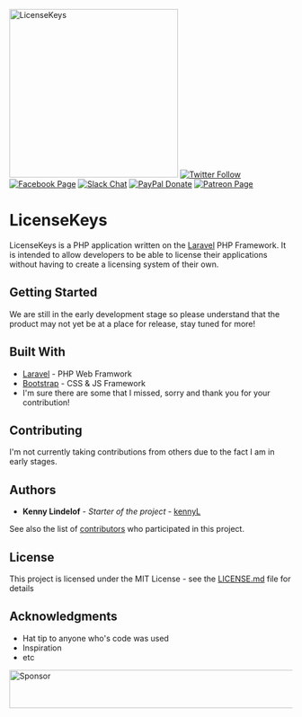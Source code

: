 <img src="https://github.com/kennyLtv/PHP-License-System/blob/master/public/img/logos/logo.png" alt="LicenseKeys" width="300" /></a>
[![Twitter Follow](https://img.shields.io/badge/Twitter-Follow-lightgrey.svg?style=flat-square)](https://twitter.com/kennyLtv)  [![Facebook Page](https://img.shields.io/badge/Facebook-Like-lightgrey.svg?style=flat-square)](https://www.facebook.com/kennyLtv/)  [![Slack Chat](https://img.shields.io/badge/%23%20Slack-Chat-brightgreen.svg?style=flat-square)](https://kennyl.design/slack)  [![PayPal Donate](https://img.shields.io/badge/PayPal-Donate-blue.svg?style=flat-square)](https://paypal.me/kennyLtv) [![Patreon Page](https://img.shields.io/badge/Patreon-Support-orange.svg)](https://www.patreon.com/kennyL)
# LicenseKeys

LicenseKeys is a PHP application written on the [Laravel](http://laravel.com/) PHP Framework. It is intended to allow developers to be able to license their applications without having to create a licensing system of their own.

## Getting Started
We are still in the early development stage so please understand that the product may not yet be at a place for release, stay tuned for more!

## Built With

* [Laravel](http://laravel.com/) - PHP Web Framwork
* [Bootstrap](getbootstrap.com) - CSS & JS Framework
* I'm sure there are some that I missed, sorry and thank you for your contribution!

## Contributing

I'm not currently taking contributions from others due to the fact I am in early stages.

## Authors

* **Kenny Lindelof** - *Starter of the project* - [kennyL](https://kennyL.design)

See also the list of [contributors](https://github.com/kennyLtv/LicenseKeys/graphs/contributors) who participated in this project.

## License

This project is licensed under the MIT License - see the [LICENSE.md](LICENSE.md) file for details

## Acknowledgments

* Hat tip to anyone who's code was used
* Inspiration
* etc

<a target='_blank' rel='nofollow' href='https://app.codesponsor.io/link/WiYP33R1uUCxEsmhZDdVX1Ng/kennyLtv/LicenseKeys'>
  <img alt='Sponsor' width='888' height='68' src='https://app.codesponsor.io/embed/WiYP33R1uUCxEsmhZDdVX1Ng/kennyLtv/LicenseKeys.svg' />
</a>
